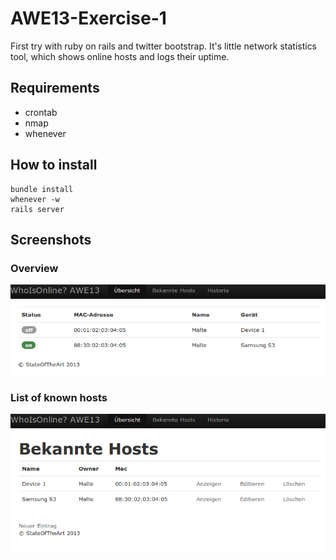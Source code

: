 AWE13-Exercise-1
================

First try with ruby on rails and twitter bootstrap. 
It's little network statistics tool, which shows online hosts and logs their uptime.

## Requirements ##

- crontab
- nmap
- whenever

## How to install ##

	bundle install
	whenever -w
	rails server

## Screenshots ##

### Overview ###

![Screen1](screen1.png "Main view")

### List of known hosts ###

![Screen1](screen2.png "Main view")

